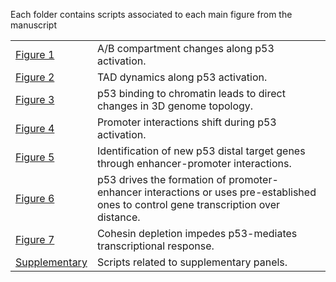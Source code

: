 Each folder contains scripts associated to each main figure from the manuscript


|||
|---|---|
| [Figure 1](https://github.com/JavierreLab/p53/tree/main/figures/Figure_1) |  A/B compartment changes along p53 activation. |
| [Figure 2](https://github.com/JavierreLab/p53/tree/main/figures/Figure_2) |  TAD dynamics along p53 activation. |
| [Figure 3](https://github.com/JavierreLab/p53/tree/main/figures/Figure_3) |  p53 binding to chromatin leads to direct changes in 3D genome topology. |
| [Figure 4](https://github.com/JavierreLab/p53/tree/main/figures/Figure_4) |  Promoter interactions shift during p53 activation. |
| [Figure 5](https://github.com/JavierreLab/p53/tree/main/figures/Figure_5) |  Identification of new p53 distal target genes through enhancer-promoter interactions. |
| [Figure 6](https://github.com/JavierreLab/p53/tree/main/figures/Figure_6) |  p53 drives the formation of promoter-enhancer interactions or uses pre-established ones to control gene transcription over distance. |
| [Figure 7](https://github.com/JavierreLab/p53/tree/main/figures/Figure_7) |  Cohesin depletion impedes p53-mediates transcriptional response.  |
| [Supplementary](https://github.com/JavierreLab/p53/tree/main/figures/Supplementary_Figures_bulk) |  Scripts related to supplementary panels. |
